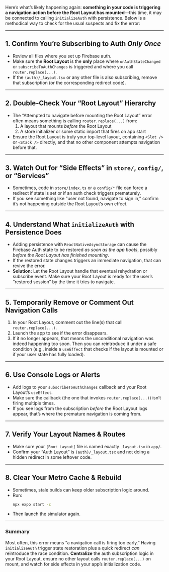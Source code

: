 Here’s what’s likely happening again: **something in your code is triggering a navigation action before the Root Layout has mounted**—this time, it may be connected to calling `initializeAuth` with persistence. Below is a methodical way to check for the usual suspects and fix the error:

---

## 1. Confirm You’re Subscribing to Auth *Only Once*
- Review all files where you set up Firebase auth.  
- Make sure the **Root Layout** is the **only** place where `onAuthStateChanged` or `subscribeToAuthChanges` is triggered and where you call `router.replace(...)`.  
- If the `(auth)/_layout.tsx` or any other file is also subscribing, remove that subscription (or the corresponding redirect code).

---

## 2. Double-Check Your “Root Layout” Hierarchy
- The “Attempted to navigate before mounting the Root Layout” error often means something is calling `router.replace(...)` from:
  1. A layout that mounts *before* the Root Layout  
  2. A store initializer or some static import that fires on app start  
- Ensure the Root Layout is truly your top-level layout, containing `<Slot />` or `<Stack />` directly, and that no other component attempts navigation before that.

---

## 3. Watch Out for “Side Effects” in `store/`, `config/`, or “Services”
- Sometimes, code in `store/index.ts` or a `config/*` file can force a redirect if state is set or if an auth check triggers prematurely.  
- If you see something like “user not found, navigate to sign in,” confirm it’s not happening outside the Root Layout’s own effect.

---

## 4. Understand What `initializeAuth` with Persistence Does
- Adding persistence with `ReactNativeAsyncStorage` can cause the Firebase Auth state to be restored *as soon as the app boots*, possibly *before the Root Layout has finished mounting*.  
- If the restored state changes triggers an immediate navigation, that can revive the error.  
- **Solution:** Let the Root Layout handle that eventual rehydration or subscribe event. Make sure your Root Layout is ready for the user’s “restored session” by the time it tries to navigate.

---

## 5. Temporarily Remove or Comment Out Navigation Calls
1. In your Root Layout, comment out the line(s) that call `router.replace(...)`.  
2. Launch the app to see if the error disappears.  
3. If it no longer appears, that means the unconditional navigation was indeed happening too soon. Then you can reintroduce it under a safe condition (e.g., inside a `useEffect` that checks if the layout is mounted or if your user state has fully loaded).

---

## 6. Use Console Logs or Alerts
- Add logs to your `subscribeToAuthChanges` callback and your Root Layout’s `useEffect`.  
- Make sure the callback (the one that invokes `router.replace(...)`) isn’t firing multiple times.  
- If you see logs from the subscription *before* the Root Layout logs appear, that’s where the premature navigation is coming from.

---

## 7. Verify Your Layout Names & Routes
- Make sure your `[Root Layout]` file is named exactly `_layout.tsx` in `app/`.  
- Confirm your “Auth Layout” is `(auth)/_layout.tsx` and not doing a hidden redirect in some leftover code.

---

## 8. Clear Your Metro Cache & Rebuild
- Sometimes, stale builds can keep older subscription logic around.  
- Run:
  ```bash
  npx expo start -c
  ```
- Then launch the simulator again.

---

### Summary
Most often, this error means “a navigation call is firing too early.” Having `initializeAuth` trigger state restoration plus a quick redirect *can* reintroduce the race condition. **Centralize** the auth subscription logic in your Root Layout, ensure no other layout calls `router.replace(...)` on mount, and watch for side effects in your app’s initialization code.
